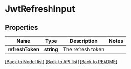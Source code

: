 # JwtRefreshInput

## Properties
Name | Type | Description | Notes
------------ | ------------- | ------------- | -------------
**refreshToken** | **string** | The refresh token | 

[[Back to Model list]](../README.md#documentation-for-models) [[Back to API list]](../README.md#documentation-for-api-endpoints) [[Back to README]](../README.md)


